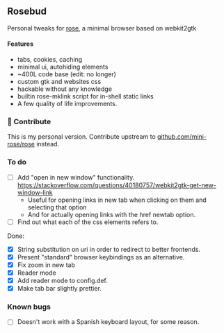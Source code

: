 ## Rosebud

Personal tweaks for [rose](https://github.com/mini-rose/rose), a minimal browser based on webkit2gtk

#### Features

- tabs, cookies, caching
- minimal ui, autohiding elements
- ~400L code base (edit: no longer)
- custom gtk and websites css
- hackable without any knowledge
- builtin rose-mklink script for in-shell static links
- A few quality of life improvements.

### 👐 Contribute 
This is my personal version. Contribute upstream to [github.com/mini-rose/rose](https://github.com/mini-rose/) instead.

### To do


- [ ] Add "open in new window" functionality. <https://stackoverflow.com/questions/40180757/webkit2gtk-get-new-window-link>
  - Useful for opening links in new tab when clicking on them and selecting that option
  - And for actually opening links with the href newtab option.
- [ ] Find out what each of the css elements refers to.

Done: 
- [x] String substitution on uri in order to redirect to better frontends.
- [x] Present "standard" browser keybindings as an alternative.
- [x] Fix zoom in new tab
- [x] Reader mode
- [x] Add reader mode to config.def.
- [x] Make tab bar slightly prettier.

### Known bugs

- [ ] Doesn't work with a Spanish keyboard layout, for some reason. 
